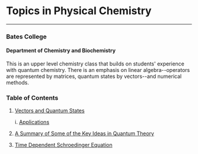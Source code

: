 # Topics in Physical Chemistry
---
### Bates College
#### Department of Chemistry and Biochemistry


This is an upper level chemistry class that builds on students' experience with quantum chemistry. There is an emphasis on linear algebra--operators are represented by matrices, quantum states by vectors--and numerical methods.


### Table of Contents

1. [Vectors and Quantum States](/Vectors-and-Quantum-States.md)

   i. [Applications](/Applications.md)
   
1. [A Summary of Some of the Key Ideas in Quantum Theory](/summary.md)
1. [Time Dependent Schroedinger Equation](/TDSE.md)
